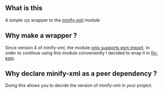 ## What is this

A simple cjs wrapper to the [minify-xml](https://github.com/kristian/minify-xml) module

## Why make a wrapper ?

Since version 4 of minify-xml, the module [only supports esm import](https://github.com/kristian/minify-xml/commit/f410a25749a568d9856da38e0474b48bedb0388b).
In order to continue using this module conveniently I decided to wrap it in [fix-esm](https://www.npmjs.com/package/fix-esm).

## Why declare minify-xml as a peer dependency ?

Doing this allows you to decide the version of minify-xml in your project.
